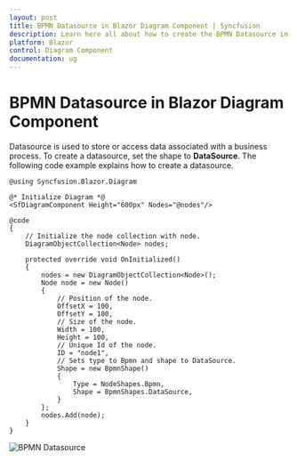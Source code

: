 ```yaml
---
layout: post
title: BPMN Datasource in Blazor Diagram Component | Syncfusion
description: Learn here all about how to create the BPMN Datasource in Syncfusion Blazor Diagram component and more.
platform: Blazor
control: Diagram Component
documentation: ug
---
```


# BPMN Datasource in Blazor Diagram Component

Datasource is used to store or access data associated with a business process. To create a datasource, set the shape to **DataSource**. The following code example explains how to create a datasource.

```cshtml
@using Syncfusion.Blazor.Diagram

@* Initialize Diagram *@
<SfDiagramComponent Height="600px" Nodes="@nodes"/>

@code
{
    // Initialize the node collection with node.
    DiagramObjectCollection<Node> nodes;

    protected override void OnInitialized()
    {
        nodes = new DiagramObjectCollection<Node>();
        Node node = new Node()
        {
            // Position of the node.
            OffsetX = 100,
            OffsetY = 100,
            // Size of the node.
            Width = 100,
            Height = 100,
            // Unique Id of the node.
            ID = "node1",
            // Sets type to Bpmn and shape to DataSource.
            Shape = new BpmnShape()
            {
                Type = NodeShapes.Bpmn,
                Shape = BpmnShapes.DataSource,
            }
        };
        nodes.Add(node);
    }
}
```

![BPMN Datasource](../images/bpmn-datasource.png)
